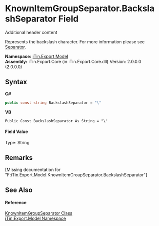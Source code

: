 # KnownItemGroupSeparator.BackslashSeparator Field
Additional header content 

Represents the backslash character. For more information please see <a href="P_iTin_Export_Model_GroupItemModel_Separator">Separator</a>.

**Namespace:**&nbsp;<a href="N_iTin_Export_Model">iTin.Export.Model</a><br />**Assembly:**&nbsp;iTin.Export.Core (in iTin.Export.Core.dll) Version: 2.0.0.0 (2.0.0.0)

## Syntax

**C#**<br />
``` C#
public const string BackslashSeparator = "\"
```

**VB**<br />
``` VB
Public Const BackslashSeparator As String = "\"
```


#### Field Value
Type: String

## Remarks
\[Missing <remarks> documentation for "F:iTin.Export.Model.KnownItemGroupSeparator.BackslashSeparator"\]

## See Also


#### Reference
<a href="T_iTin_Export_Model_KnownItemGroupSeparator">KnownItemGroupSeparator Class</a><br /><a href="N_iTin_Export_Model">iTin.Export.Model Namespace</a><br />